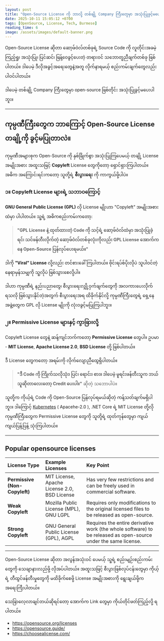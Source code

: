 ```yaml
---
layout: post
title: "Open-Source License ကို ဘာလို့ တစ်ချို့ Company ကြီးတွေမှာ အသုံးပြုခွင့်မပေးတာလဲ"
date: 2025-10-11 15:05:12 +0700
tags: [OpenSource, License, Tech, Burmese]
reading_time: 6
image: /assets/images/default-banner.png
---
```


Open-Source License ဆိုတာ ဆော့ဖ်ဝဲလ်တစ်ခုရဲ့ Source Code ကို လူတိုင်းအခမဲ့ ကြည့်ရှု၊ အသုံးပြု၊ ပြင်ဆင်၊ ဖြန့်ဝေခွင့်ပေးတဲ့ တရားဝင် သဘောတူညီချက်တစ်ခု ဖြစ်ပါတယ်။ ဒါပေမဲ့ ဒီလိုအခွင့်အရေးတွေနဲ့အတူ လိုက်နာရမယ့် စည်းကမ်းချက်တွေလည်း ပါဝင်ပါတယ်။

ဒါပေမဲ့ တစ်ချို့ Company ကြီးတွေမှာ open-source ဖြစ်တိုင်း အသုံးပြုခွင့်မပေးပါဘူး။ 

---
## ကုမ္ပဏီကြီးတွေက ဘာကြောင့် Open-Source License တချို့ကို ခွင့်မပြုတာလဲ။

ကုမ္ပဏီအများစုက Open-Source ကို နှစ်ခြိုက်စွာ အသုံးပြုကြပေမယ့် တချို့ License အမျိုးအစား အထူးသဖြင့် **Copyleft** License တွေကိုတော့ ရှောင်ရှားကြပါတယ်။ အဓိက အကြောင်းရင်းကတော့ သူတို့ရဲ့ **စီးပွားရေး** ကို ကာကွယ်ဖို့ပါပဲ။

### ၁။ Copyleft License များရဲ့ သဘာဝကြောင့်

**GNU General Public License (GPL)** လို License မျိုးဟာ "Copyleft" အမျိုးအစားထဲမှာ ပါပါတယ်။ သူ့ရဲ့ အဓိကစည်းကမ်းကတော့:

> **"GPL License နဲ့ ထုတ်ထားတဲ့ Code ကို သင့်ရဲ့ ဆော့ဖ်ဝဲလ်ထဲမှာ အသုံးပြုခဲ့ရင်၊ သင်ဖန်တီးလိုက်တဲ့ ဆော့ဖ်ဝဲလ်တစ်ခုလုံးကိုလည်း GPL License အောက်ကနေ Open-Source ပြန်လုပ်ပေးရမယ်။"**

ဒါကို **"Viral" License** လို့လည်း တင်စားခေါ်ကြပါတယ်။ ဗိုင်းရပ်စ်ပိုးလိုပဲ သူပါဝင်တဲ့နေရာမှန်သမျှကို သူ့လိုပဲ ဖြစ်သွားစေလို့ပါ။

ဒါဟာ ကုမ္ပဏီရဲ့ နည်းပညာတွေ၊ စီးပွားရေးလျှို့ဝှက်ချက်တွေကို အလကားပေးလိုက်ရသလို ဖြစ်သွားနိုင်တဲ့အတွက် စီးပွားရေးအရ ထိခိုက်နိုင်လို့ ကုမ္ပဏီကြီးတွေရဲ့ ရှေ့နေအဖွဲ့တွေက GPL လို License မျိုးကို လုံးဝခွင့်မပြုကြပါဘူး။

### ၂။ Permissive License များနှင့် ကွာခြားလို့

Copyleft License တွေနဲ့ ဆန့်ကျင်ဘက်ကတော့ **Permissive License** တွေပါ။ ဥပမာ - **MIT License**, **Apache License 2.0**, **BSD License** တို့ ဖြစ်ပါတယ်။

ဒီ License တွေကတော့ အရမ်းကို လိုက်လျောညီထွေရှိပါတယ်။

> **"ဒီ Code ကို ကြိုက်သလိုသုံး၊ ပြင်၊ ရောင်း၊ စား။ ဒါပေမဲ့ မူရင်းဖန်တီးသူက ဘယ်သူဆိုတာလေးတော့ Credit ပေးပါ။"** ဆိုတဲ့ သဘောပါပဲ။

သူတို့က ကိုယ့်ရဲ့ Code ကို Open-Source ပြန်လုပ်ရမယ်ဆိုတဲ့ ကန့်သတ်ချက်မရှိပါဘူး။ ဒါကြောင့် [Kubernetes](https://opensource.google/projects/kubernetes?hl=en) ( Apacehe-2.0 ), .NET Core ရဲ့ MIT License တို့လို ကုမ္ပဏီကြီးတွေက Permissive License တွေကို သူတို့ရဲ့ ထုတ်ကုန်တွေမှာ ကျယ်ကျယ်ပြန့်ပြန့် သုံးကြပါတယ်။ 

---
## Popular opensource licenses

| License Type | Example Licenses | Key Point |
| :--- | :--- | :--- |
| **Permissive (Non-Copyleft)** | MIT License, Apache License 2.0, BSD License | Has very few restrictions and can be freely used in commercial software. |
| **Weak Copyleft** | Mozilla Public License (MPL), GNU LGPL | Requires only modifications to the original licensed files to be released as open-source. |
| **Strong Copyleft** | GNU General Public License (GPL), AGPL | Requires the entire derivative work (the whole software) to be released as open-source under the same license. |

----

Open-Source License ဆိုတာ အလွန်အသုံးဝင် ပေမယ့် သူ့ရဲ့ စည်းမျဉ်းစည်းကမ်းတွေကို သေချာနားလည်ဖို့ လိုအပ်ပါတယ်။ အထူးသဖြင့် စီးပွားဖြစ်လုပ်ငန်းတွေမှာ ကိုယ့်ရဲ့ တီထွင်ဖန်တီးမှုတွေကို မထိခိုက်စေဖို့ License အမျိုးအစားကို ရွေးချယ်ဖို့က အရေးကြီးပါတယ်။

သေခြာလေ့လာချင်တယ်ဆိုရင်တော့ အောက်က Link တွေမှာ ကိုယ်တိုင်ဖတ်ကြည့်လို့ ရပါတယ်။

- https://opensource.org/licenses
- https://opensource.guide/
- https://choosealicense.com/